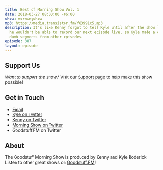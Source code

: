 ```yaml
---
title: Best of Morning Show Vol. 1
date: 2018-03-27 08:00:00 -06:00
show: morningshow
mp3: https://media.transistor.fm/f83991c5.mp3
description: It's like Kenny forgot to tell Kyle until after the show last time that
  he wouldn't be able to record our next episode live, so Kyle made a collection of
  dumb segments from other episodes.
episode: 387
layout: episode
---
```


## Support Us
*Want to support the show?* Visit our [Support page](https://goodstuff.fm/support) to help make this show possible!

## Get in Touch
* [Email](mailto:kyle@goodstuff.fm)
* [Kyle on Twitter](http://twitter.com/dogburps)
* [Kenny on Twitter](http://twitter.com/pizzarobotics)
* [Morning Show on Twitter](http://twitter.com/morningshowam)
* [Goodstuff.FM on Twitter](http://twitter.com/goodstufffm)

## About
The Goodstuff Morning Show is produced by Kenny and Kyle Roderick. Listen to other great shows on [Goodstuff.FM](http://goodstuff.fm/shows)!
